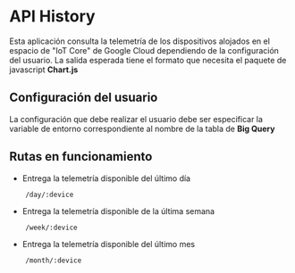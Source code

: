 # API History

Esta aplicación consulta la telemetría de los dispositivos alojados en el espacio de "IoT Core" de Google Cloud dependiendo de la configuración del usuario. La salida esperada tiene el formato que necesita el paquete de javascript **Chart.js**

## Configuración del usuario

La configuración que debe realizar el usuario debe ser especificar la variable de entorno correspondiente al nombre de la tabla de **Big Query**

## Rutas en funcionamiento

- Entrega la telemetría disponible del último día

```
    /day/:device
```

- Entrega la telemetría disponible de la última semana

```
    /week/:device
```

- Entrega la telemetría disponible del último mes

```
    /month/:device
```
